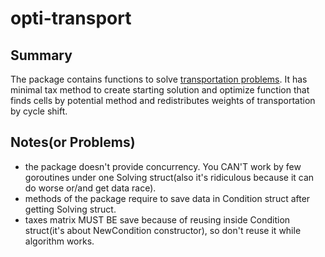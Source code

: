 # opti-transport
## Summary
The package contains functions to solve [transportation
problems](https://en.wikipedia.org/wiki/Transportation_theory_(mathematics)).
It has minimal tax method to create starting
solution and optimize function that finds cells by potential
method and redistributes weights of transportation by
cycle shift.

## Notes(or Problems)
- the package doesn't provide concurrency. You CAN'T work
by few goroutines under one Solving struct(also it's ridiculous
because it can do worse or/and get data race).
- methods of the package require to save data in Condition
 struct after getting Solving struct.
- taxes matrix MUST BE save because of reusing inside 
Condition struct(it's about NewCondition constructor),
so don't reuse it while algorithm works.